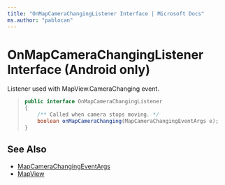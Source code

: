 ```yaml
---
title: "OnMapCameraChangingListener Interface | Microsoft Docs"
ms.author: "pablocan"
---
```


# OnMapCameraChangingListener Interface (Android only)

Listener used with MapView.CameraChanging event.

>```java
> public interface OnMapCameraChangingListener
> {
>     /** Called when camera stops moving. */
>     boolean onMapCameraChanging(MapCameraChangingEventArgs e);
> }
>```

## See Also

* [MapCameraChangingEventArgs](MapCameraChangingEventArgs-class.md)
* [MapView](../MapView-class.md)
